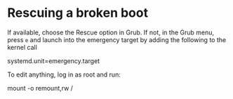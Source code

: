 # Rescuing a broken boot

If available, choose the Rescue option in Grub. If not, in the Grub menu, press `e` and launch into the emergency target by adding the following to the kernel call

  systemd.unit=emergency.target
  
To edit anything, log in as root and run:

  mount -o remount,rw /
